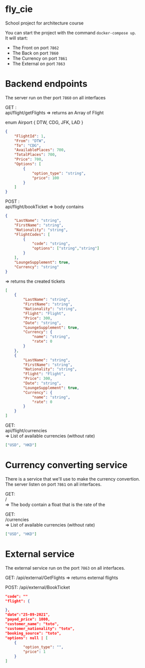 # fly_cie

School project for architecture course

You can start the project with the command `docker-compose up`.  
It will start:

- The Front on port `7862`
- The Back on port `7860`
- The Currency on port `7861`
- The External on port `7863`


# Backend endpoints

The server run on ther port `7860` on all interfaces

GET :  
api/flight/getFlights
=> returns an Array of Flight

enum Airport {
    DTW,
    CDG,
    JFK,
    LAD
}

```json
{
    "FlightId": 1,
    "From": "DTW",
    "To": "CDG",
    "AvailablePlaces": 700,
    "TotalPlaces": 700,
    "Price": 700,
    "Options": [
        {
            "option_type": "string",
            "price": 100
        }
    ]
}
```

POST :  
api/flight/bookTicket
=> body contains
```json
{
    "LastName": "string",
    "FirstName": "string",
    "Nationality": "string",
    "FlightCodes": [
        {
            "code": "string", 
            "options": ["string","string"]
        }
    ],
    "LoungeSupplement": true,
    "Currency": "string"
}
```
=> returns the created tickets
```json
[
    {
        "LastName": "string",
        "FirstName": "string",
        "Nationality": "string",
        "Flight": "Flight",
        "Price": 300,
        "Date": "string",
        "LoungeSupplement": true,
        "Currency": {
            "name": "string",
            "rate": 0
        }
    },
    {
        "LastName": "string",
        "FirstName": "string",
        "Nationality": "string",
        "Flight": "Flight",
        "Price": 300,
        "Date": "string",
        "LoungeSupplement": true,
        "Currency": {
            "name": "string",
            "rate": 0
        }
    }
]
```

GET:  
api/flight/currencies  
=> List of available currencies (without rate)
```json
["USD", "HKD"]
```

# Currency converting service

There is a service that we'll use to make the currency convertion.  
The server listen on port `7861` on all interfaces.

GET:  
/<currency>  
=> The body contain a float that is the rate of the <currency>

GET:  
/currencies  
=> List of available currencies (without rate)
```json
["USD", "HKD"]
```

# External service

The external service run on the port `7863` on all interfaces.

GET:
/api/external/GetFlights
=> returns external flights

POST:
/api/external/BookTicket
```json
"code": ""
"flight": {

},
"date":"25-09-2021",
"payed_price": 1000,
"customer_name": "toto",
"customer_nationality": "toto",
"booking_source": "toto",
"options": null | [
    {
        "option_type": "",
        "price": 1
    }
]
```